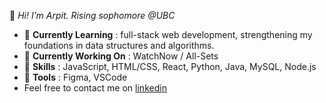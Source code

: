 👋 _Hi! I’m Arpit. Rising sophomore @UBC_

* 🌱 __Currently Learning__ : full-stack web development, strengthening my foundations in data structures and algorithms.
* 🔭 __Currently Working On__ : WatchNow / All-Sets
* 🚀 __Skills__ : JavaScript, HTML/CSS, React, Python, Java, MySQL, Node.js
* 🔨 __Tools__ : Figma, VSCode
* Feel free to contact me on [linkedin](https://www.linkedin.com/in/krarpit/ "Linkedin")


